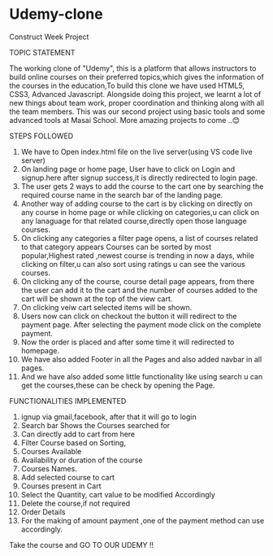 # Udemy-clone
Construct Week Project

TOPIC STATEMENT

The working clone of "Udemy", this is a platform that allows instructors to build online courses on their preferred topics,which gives the information of the courses in the education,To build this clone we have used HTML5, CSS3, Advanced Javascript. Alongside doing this project, we learnt a lot of new things about team work, proper coordination and thinking along with all the team members. This was our second  project using basic tools and some advanced tools at Masai School. More amazing projects to come ..😊

STEPS FOLLOWED

1. We have to Open index.html file on the live server(using VS code live server)
2. On landing page or home page, User have to click on Login and signup.here after signup success,it is directly redirected to login page.
3. The user gets 2 ways to add the course to the cart one by searching the required course name in the search bar of the landing page.
4. Another way of adding course to the cart is by clicking on directly on any course in home page or while clicking on categories,u can click on any lanaguage for that related course,directly open those language courses.
5. On clicking any categories a filter page opens, a list of courses related to that category appears Courses can be sorted by most popular,Highest rated ,newest course is trending in now a days, while clicking on filter,u can also sort using ratings u can see the various courses.
6. On clicking any of the course, course detail page appears, from there the user can add it to the cart and the number of courses added to the cart will be shown at the top of the view cart.
7. On clicking veiw cart selected items will be shown.
8. Users now can click on checkout the button it will redirect to the payment page. After selecting the payment mode click on the complete payment.
9. Now the order is placed and after some time it will redirected to homepage.
10. We have also added Footer in all the Pages and also added navbar in all pages.
11. And we have also added some little functionality like using search u can get the courses,these can be check by opening the Page.

FUNCTIONALITIES IMPLEMENTED

1. ignup via gmail,facebook, after that it will go to login 
2. Search bar Shows the Courses searched for
3. Can directly add to cart from here
4. Filter Course based on Sorting,
5. Courses Available
6. Availability or duration of the course
7. Courses Names.
8. Add selected course to cart
9. Courses present in Cart
10. Select the Quantity, cart value to be modified Accordingly
11. Delete the course,if not required
12. Order Details
13. For the making of amount payment ,one of the payment method can use accordingly.


Take the course and GO TO OUR UDEMY !!